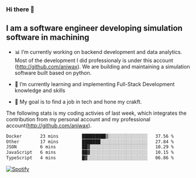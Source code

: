 ### Hi there 👋

## I am a software engineer developing simulation software in machining
- :bar_chart: I’m currently working on backend development and data analytics.
Most of the development I did professionaly is under this account (http://github.com/aniwax). We are building and maintaining a simulation software built based on python. 

- 🌱 I’m currently learning and implementing Full-Stack Development knowledge and skills
- :dart: My goal is to find a job in tech and hone my crakft.


<!--- [![shizzy's github stats](https://github-readme-stats.vercel.app/api?username=shirzartenwer)](https://github.com/anuraghazra/github-readme-stats) --->


The following stats is my coding activies of last week, which integrates the contribution from my personal account and my professional account(http://github.com/aniwax). 


 <!--START_SECTION:waka-->

```txt
Docker       23 mins         █████████▒░░░░░░░░░░░░░░░   37.56 %
Other        17 mins         ███████░░░░░░░░░░░░░░░░░░   27.84 %
JSON         6 mins          ██▓░░░░░░░░░░░░░░░░░░░░░░   10.29 %
JavaScript   6 mins          ██▓░░░░░░░░░░░░░░░░░░░░░░   10.15 %
TypeScript   4 mins          █▓░░░░░░░░░░░░░░░░░░░░░░░   06.86 %
```

<!--END_SECTION:waka-->
[![Spotify](https://spotify-on-github-git-master.shirzartenwer.vercel.app/api/spotify)](https://open.spotify.com/user/21j6s322bjrhxlx67pyzkc4ki)
